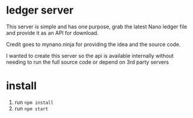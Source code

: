 # ledger server

This server is simple and has one purpose, grab the latest Nano ledger file and provide it as an API for download.

Credit goes to mynano.ninja for providing the idea and the source code.

I wanted to create this server so the api is available internally without needing to run the full source code or depend on 3rd party servers

# install
1. run `npm install`
2. run `npm start`
